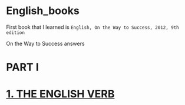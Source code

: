 # English_books
First book that I learned is `English, On the Way to Success, 2012, 9th edition`

On the Way to Success answers

# PART I
# [1. THE ENGLISH VERB](On_the_Way_to_Success/1./1.README.md)
